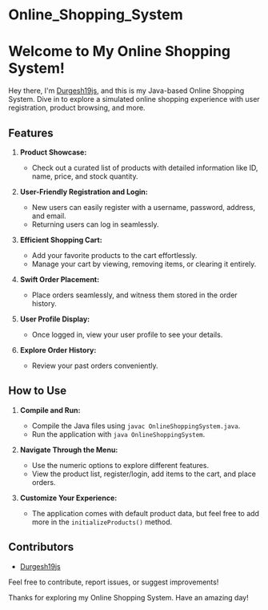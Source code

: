 # Online_Shopping_System

# Welcome to My Online Shopping System!

Hey there, I'm [Durgesh19js](https://github.com/Durgesh19js), and this is my Java-based Online Shopping System. Dive in to explore a simulated online shopping experience with user registration, product browsing, and more.

## Features

1. **Product Showcase:**
   - Check out a curated list of products with detailed information like ID, name, price, and stock quantity.

2. **User-Friendly Registration and Login:**
   - New users can easily register with a username, password, address, and email.
   - Returning users can log in seamlessly.

3. **Efficient Shopping Cart:**
   - Add your favorite products to the cart effortlessly.
   - Manage your cart by viewing, removing items, or clearing it entirely.

4. **Swift Order Placement:**
   - Place orders seamlessly, and witness them stored in the order history.

5. **User Profile Display:**
   - Once logged in, view your user profile to see your details.

6. **Explore Order History:**
   - Review your past orders conveniently.

## How to Use

1. **Compile and Run:**
   - Compile the Java files using `javac OnlineShoppingSystem.java`.
   - Run the application with `java OnlineShoppingSystem`.

2. **Navigate Through the Menu:**
   - Use the numeric options to explore different features.
   - View the product list, register/login, add items to the cart, and place orders.

3. **Customize Your Experience:**
   - The application comes with default product data, but feel free to add more in the `initializeProducts()` method.

## Contributors

- [Durgesh19js](https://github.com/Durgesh19js)

Feel free to contribute, report issues, or suggest improvements!

Thanks for exploring my Online Shopping System. Have an amazing day!
